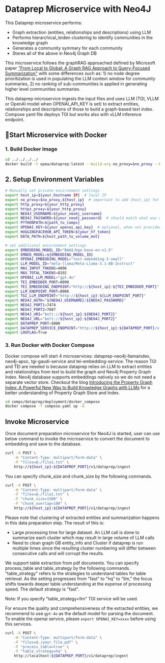 # Dataprep Microservice with Neo4J

This Dataprep microservice performs:

- Graph extraction (entities, relationships and descriptions) using LLM
- Performs hierarchical_leiden clustering to identify communities in the knowledge graph
- Generates a community symmary for each community
- Stores all of the above in Neo4j Graph DB

This microservice follows the graphRAG approached defined by Microsoft paper ["From Local to Global: A Graph RAG Approach to Query-Focused Summarization"](https://www.microsoft.com/en-us/research/publication/from-local-to-global-a-graph-rag-approach-to-query-focused-summarization/) with some differences such as: 1) no node degree prioritization is used in populating the LLM context window for community summaries, 2) no ranking of sub-communities is applied in generating higher level communities summaries.

This dataprep microservice ingests the input files and uses LLM (TGI, VLLM or OpenAI model when OPENAI_API_KEY is set) to extract entities, relationships and descriptions of those to build a graph-based text index. Compose yaml file deploys TGI but works also with vLLM inference endpoint.

## 🚀Start Microservice with Docker

### 1. Build Docker Image

```bash
cd ../../../../
docker build -t opea/dataprep:latest --build-arg no_proxy=$no_proxy --build-arg https_proxy=$https_proxy --build-arg http_proxy=$http_proxy -f comps/dataprep/src/Dockerfile .
```

## 2. Setup Environment Variables

```bash
# Manually set private environment settings
export host_ip=${your_hostname IP}  # local IP
export no_proxy=$no_proxy,${host_ip}  # important to add {host_ip} for containers communication
export http_proxy=${your_http_proxy}
export https_proxy=${your_http_proxy}
export NEO4J_USERNAME=${your_neo4j_username}
export NEO4J_PASSWORD=${your_neo4j_password}  # should match what was used in NEO4J_AUTH when running the neo4j-apoc
export PYTHONPATH=${path_to_comps}
export OPENAI_KEY=${your_openai_api_key}  # optional, when not provided will use open models TGI/TEI
export HUGGINGFACEHUB_API_TOKEN=${your_hf_token}
export DATA_PATH=${host_path_to_volume_mnt}

# set additional environment settings
export EMBEDDING_MODEL_ID="BAAI/bge-base-en-v1.5"
export EMBED_MODEL=${EMBEDDING_MODEL_ID}
export OPENAI_EMBEDDING_MODEL="text-embedding-3-small"
export LLM_MODEL_ID="meta-llama/Meta-Llama-3.1-8B-Instruct"
export MAX_INPUT_TOKENS=4096
export MAX_TOTAL_TOKENS=8192
export OPENAI_LLM_MODEL="gpt-4o"
export TEI_EMBEDDER_PORT=8090
export TEI_EMBEDDING_ENDPOINT="http://${host_ip}:${TEI_EMBEDDER_PORT}"
export LLM_ENDPOINT_PORT=8008
export TGI_LLM_ENDPOINT="http://${host_ip}:${LLM_ENDPOINT_PORT}"
export NEO4J_AUTH="${NEO4J_USERNAME}/${NEO4J_PASSWORD}"
export NEO4J_PORT1=7474
export NEO4J_PORT2=7687
export NEO4J_URI="bolt://${host_ip}:${NEO4J_PORT2}"
export NEO4J_URL="bolt://${host_ip}:${NEO4J_PORT2}"
export DATAPREP_PORT=5000
export DATAPREP_SERVICE_ENDPOINT="http://${host_ip}:${DATAPREP_PORT}/v1/dataprep"
export LOGFLAG=True
```

### 3. Run Docker with Docker Compose

Docker compose will start 4 microservices: dataprep-neo4j-llamaindex, neo4j-apoc, tgi-gaudi-service and tei-embedding-service. The reason TGI and TEI are needed is because dataprep relies on LLM to extract entities and relationships from text to build the graph and Neo4j Property Graph Index. Neo4j database supports embeddings natively so we do not need a separate vector store. Checkout the blog [Introducing the Property Graph Index: A Powerful New Way to Build Knowledge Graphs with LLMs](https://www.llamaindex.ai/blog/introducing-the-property-graph-index-a-powerful-new-way-to-build-knowledge-graphs-with-llms) for a better understanding of Property Graph Store and Index.

```bash
cd comps/dataprep/deployment/docker_compose
docker compose -f compose.yaml up -d
```

## Invoke Microservice

Once document preparation microservice for Neo4J is started, user can use below command to invoke the microservice to convert the document to embedding and save to the database.

```bash
curl -X POST \
    -H "Content-Type: multipart/form-data" \
    -F "files=@./file1.txt" \
    http://${host_ip}:${DATAPREP_PORT}/v1/dataprep/ingest
```

You can specify chunk_size and chunk_size by the following commands.

```bash
curl -X POST \
    -H "Content-Type: multipart/form-data" \
    -F "files=@./file1.txt" \
    -F "chunk_size=1500" \
    -F "chunk_overlap=100" \
    http://${host_ip}:${DATAPREP_PORT}/v1/dataprep/ingest
```

Please note that clustering of extracted entities and summarization happens in this data preparation step. The result of this is:

- Large processing time for large dataset. An LLM call is done to summarize each cluster which may result in large volume of LLM calls
- Need to clean graph GB entity_info and Cluster if dataprep is run multiple times since the resulting cluster numbering will differ between consecutive calls and will corrupt the results.

We support table extraction from pdf documents. You can specify process_table and table_strategy by the following commands. "table_strategy" refers to the strategies to understand tables for table retrieval. As the setting progresses from "fast" to "hq" to "llm," the focus shifts towards deeper table understanding at the expense of processing speed. The default strategy is "fast".

Note: If you specify "table_strategy=llm" TGI service will be used.

For ensure the quality and comprehensiveness of the extracted entities, we recommend to use `gpt-4o` as the default model for parsing the document. To enable the openai service, please `export OPENAI_KEY=xxxx` before using this services.

```bash
curl -X POST \
    -H "Content-Type: multipart/form-data" \
    -F "files=@./your_file.pdf" \
    -F "process_table=true" \
    -F "table_strategy=hq" \
    http://localhost:${DATAPREP_PORT}/v1/dataprep/ingest
```
